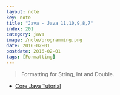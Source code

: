 ```yaml
---
layout: note
key: note
title: "Java - Java 11,10,9,8,7"
index: 201
category: java
image: /note/programming.png
date: 2016-02-01
postdate: 2016-02-01
tags: [Formatting]
---
```


> Formatting for String, Int and Double.

* [Core Java Tutorial](https://www.journaldev.com/24601/java-11-features)
